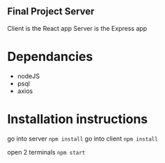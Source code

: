 ## Final Project Server
Client is the React app
Server is the Express app

# Dependancies

- nodeJS
- psql
- axios

# Installation instructions

go into server `npm install`
go into client `npm install`

open 2 terminals `npm start`

